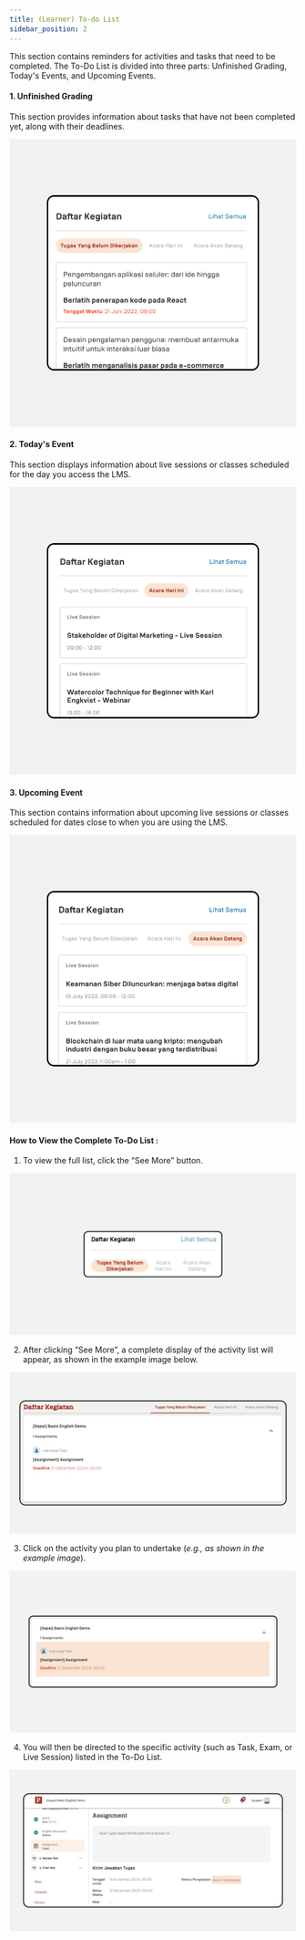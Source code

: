 ```yaml
---
title: (Learner) To-do List
sidebar_position: 2
---
```

This section contains reminders for activities and tasks that need to be completed. The To-Do List is divided into three parts: Unfinished Grading, Today's Events, and Upcoming Events.

#### 1. Unfinished Grading

This section provides information about tasks that have not been completed yet, along with their deadlines.

![](/img/Enterprise-LMS-Dashboard_1.4.png)

#### 2. Today's Event

This section displays information about live sessions or classes scheduled for the day you access the LMS.

![](/img/Enterprise-LMS-Dashboard_1.5.png)

#### 3. Upcoming Event

This section contains information about upcoming live sessions or classes scheduled for dates close to when you are using the LMS.

![](/img/Enterprise-LMS-Dashboard_1.6.png)

#### How to View the Complete To-Do List : 

1. To view the full list, click the “See More” button.

![](/img/to-do-list.jpg)

2. After clicking “See More”, a complete display of the activity list will appear, as shown in the example image below.

![](/img/to-do-list-2.jpg)

3. Click on the activity you plan to undertake (*e.g., as shown in the example image*).

![](/img/to-do-list-3.jpg)

4. You will then be directed to the specific activity (such as Task, Exam, or Live Session) listed in the To-Do List.

![](/img/to-do-list-4.jpg)
